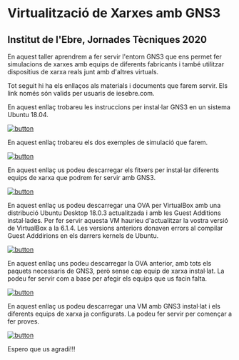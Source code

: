 # Virtualització de Xarxes amb GNS3

## Institut de l'Ebre, Jornades Tècniques 2020

En aquest taller aprendrem a fer servir l'entorn GNS3 que ens permet fer simulacions de xarxes amb equips de diferents fabricants i també utilitzar dispositius de xarxa reals junt amb d'altres virtuals.

Tot seguit hi ha els enllaços als materials i documents que farem servir. Els link només són valids per usuaris de iesebre.com.


En aquest enllaç trobareu les instruccions per instal·lar GNS3 en un sistema Ubuntu 18.04.


[![button](https://i.imgur.com/oU4UHI3.png)](https://jaumeramos.github.io/GNS3/install)


En aquest enllaç trobareu els dos exemples de simulació que farem.


[![button](https://imgur.com/YdA4bwJ.png)](https://jaumeramos.github.io/GNS3/taller)




En aquest enllaç us podeu descarregar els fitxers per instal·lar diferents equips de xarxa que podrem fer servir amb GNS3. 

[![button](https://i.imgur.com/Gmf9epX.png)](https://drive.google.com/open?id=1sF8ZJ_iZd-OHHMf9p5hE1Xf4HIJsyUZe)



En aquest enllaç us podeu descarregar una OVA per VirtualBox amb una distribució Ubuntu Desktop 18.0.3 actualitzada i amb les Guest Additions instal·lades. Per fer servir aquesta VM haurieu d'actualitzar la vostra versió de VirtualBox a la 6.1.4. Les versions anteriors donaven errors al compilar Guest Adddirions en els darrers kernels de Ubuntu.


[![button](https://i.imgur.com/iTgs4um.png)](https://drive.google.com/open?id=1GdkneEnik3v0518gcSwDJMsZCXFFAE0g)


En aquest enllaç uns podeu descarregar la OVA anterior, amb tots els paquets necessaris de GNS3, però sense cap equip de xarxa instal·lat. La podeu fer servir com a base per afegir els equips que us facin falta.

[![button](https://i.imgur.com/qrnOK5q.png)](https://drive.google.com/open?id=1iKWE4-J-pSFKnOA0pLnEy3SUJxUfUyfL)


En aquest enllaç us podeu descarregar una VM amb GNS3 instal·lat i els diferents equips de xarxa ja configurats. La podeu fer servir per començar a fer proves.


[![button](https://i.imgur.com/lpAl46z.png)](https://drive.google.com/open?id=1Kgx761vNyRDlTOULo4lXvPNBhxUoI4gF)


Espero que us agradi!!!
